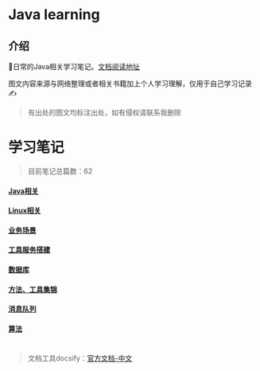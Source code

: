 
# Java learning

## 介绍

🔞日常的Java相关学习笔记。[文档阅读地址](https://xieruhua.github.io/javalearning/#/)

图文内容来源与网络整理或者相关书籍加上个人学习理解，仅用于自己学习记录✍️

> 有出处的图文均标注出处，如有侵权请联系我删除


# 学习笔记



> 目前笔记总篇数：62
#### [Java相关](./Java相关/_dirs.md)
#### [Linux相关](./Linux相关/_dirs.md)
#### [业务场景](./业务场景/_dirs.md)
#### [工具服务搭建](./工具服务搭建/_dirs.md)
#### [数据库](./数据库/_dirs.md)
#### [方法、工具集锦](./方法、工具集锦/_dirs.md)
#### [消息队列](./消息队列/_dirs.md)
#### [算法](./算法/_dirs.md)
#
#
>文档工具docsify：[官方文档-中文](https://docsify.js.org/#/zh-cn/)